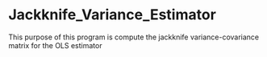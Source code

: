 # Jackknife_Variance_Estimator
This purpose of this program is compute the jackknife variance-covariance matrix for the OLS estimator
